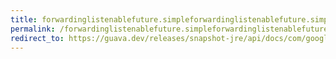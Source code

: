 ```yaml
---
title: forwardinglistenablefuture.simpleforwardinglistenablefuture.simpleforwardinglistenablefuture
permalink: /forwardinglistenablefuture.simpleforwardinglistenablefuture.simpleforwardinglistenablefuture/
redirect_to: https://guava.dev/releases/snapshot-jre/api/docs/com/google/common/util/concurrent/ForwardingListenableFuture.SimpleForwardingListenableFuture.html#SimpleForwardingListenableFuture-com.google.common.util.concurrent.ListenableFuture-
---
```

